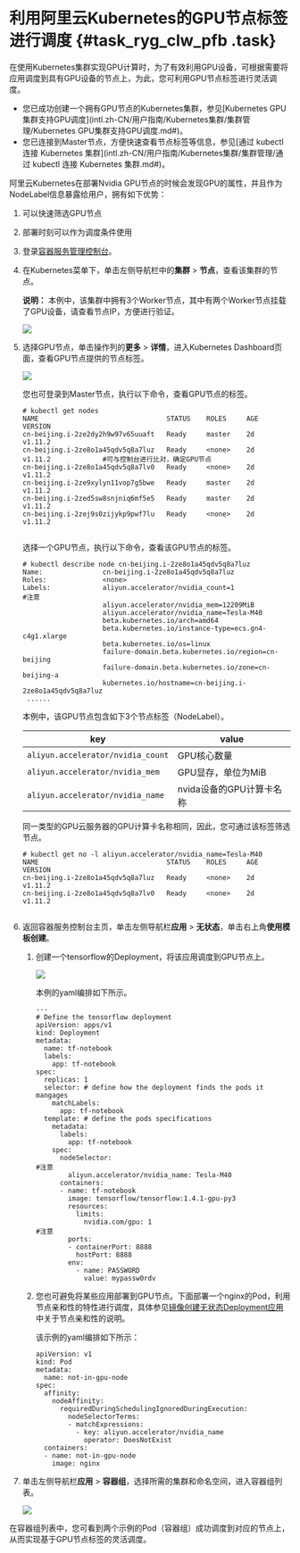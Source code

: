 # 利用阿里云Kubernetes的GPU节点标签进行调度 {#task_ryg_clw_pfb .task}

在使用Kubernetes集群实现GPU计算时，为了有效利用GPU设备，可根据需要将应用调度到具有GPU设备的节点上，为此，您可利用GPU节点标签进行灵活调度。

-   您已成功创建一个拥有GPU节点的Kubernetes集群，参见[Kubernetes GPU集群支持GPU调度](intl.zh-CN/用户指南/Kubernetes集群/集群管理/Kubernetes GPU集群支持GPU调度.md#)。
-   您已连接到Master节点，方便快速查看节点标签等信息，参见[通过 kubectl 连接 Kubernetes 集群](intl.zh-CN/用户指南/Kubernetes集群/集群管理/通过 kubectl 连接 Kubernetes 集群.md#)。

阿里云Kubernetes在部署Nvidia GPU节点的时候会发现GPU的属性，并且作为NodeLabel信息暴露给用户，拥有如下优势：

1.  可以快速筛选GPU节点
2.  部署时刻可以作为调度条件使用

1.  登录[容器服务管理控制台](https://cs.console.aliyun.com)。 
2.  在Kubernetes菜单下，单击左侧导航栏中的**集群** \> **节点**，查看该集群的节点。 

    **说明：** 本例中，该集群中拥有3个Worker节点，其中有两个Worker节点挂载了GPU设备，请查看节点IP，方便进行验证。

    ![](http://static-aliyun-doc.oss-cn-hangzhou.aliyuncs.com/assets/img/40309/155720791221050_zh-CN.png)

3.  选择GPU节点，单击操作列的**更多** \> **详情**，进入Kubernetes Dashboard页面，查看GPU节点提供的节点标签。 

    ![](http://static-aliyun-doc.oss-cn-hangzhou.aliyuncs.com/assets/img/40309/155720791221059_zh-CN.png)

    您也可登录到Master节点，执行以下命令，查看GPU节点的标签。

    ```
    # kubectl get nodes
    NAME                                STATUS    ROLES     AGE       VERSION
    cn-beijing.i-2ze2dy2h9w97v65uuaft   Ready     master    2d        v1.11.2
    cn-beijing.i-2ze8o1a45qdv5q8a7luz   Ready     <none>    2d        v1.11.2             #可与控制台进行比对，确定GPU节点
    cn-beijing.i-2ze8o1a45qdv5q8a7lv0   Ready     <none>    2d        v1.11.2
    cn-beijing.i-2ze9xylyn11vop7g5bwe   Ready     master    2d        v1.11.2
    cn-beijing.i-2zed5sw8snjniq6mf5e5   Ready     master    2d        v1.11.2
    cn-beijing.i-2zej9s0zijykp9pwf7lu   Ready     <none>    2d        v1.11.2
    					
    ```

    选择一个GPU节点，执行以下命令，查看该GPU节点的标签。

    ```
    # kubectl describe node cn-beijing.i-2ze8o1a45qdv5q8a7luz
    Name:               cn-beijing.i-2ze8o1a45qdv5q8a7luz
    Roles:              <none>
    Labels:             aliyun.accelerator/nvidia_count=1                          #注意
                        aliyun.accelerator/nvidia_mem=12209MiB
                        aliyun.accelerator/nvidia_name=Tesla-M40
                        beta.kubernetes.io/arch=amd64
                        beta.kubernetes.io/instance-type=ecs.gn4-c4g1.xlarge
                        beta.kubernetes.io/os=linux
                        failure-domain.beta.kubernetes.io/region=cn-beijing
                        failure-domain.beta.kubernetes.io/zone=cn-beijing-a
                        kubernetes.io/hostname=cn-beijing.i-2ze8o1a45qdv5q8a7luz
     ......
    ```

    本例中，该GPU节点包含如下3个节点标签（NodeLabel）。

    |key|value|
    |---|-----|
    |`aliyun.accelerator/nvidia_count`|GPU核心数量|
    |`aliyun.accelerator/nvidia_mem`|GPU显存，单位为MiB|
    |`aliyun.accelerator/nvidia_name`|nvida设备的GPU计算卡名称|

    同一类型的GPU云服务器的GPU计算卡名称相同，因此，您可通过该标签筛选节点。

    ```
    # kubectl get no -l aliyun.accelerator/nvidia_name=Tesla-M40
    NAME                                STATUS    ROLES     AGE       VERSION
    cn-beijing.i-2ze8o1a45qdv5q8a7luz   Ready     <none>    2d        v1.11.2
    cn-beijing.i-2ze8o1a45qdv5q8a7lv0   Ready     <none>    2d        v1.11.2
    					
    ```

4.  返回容器服务控制台主页，单击左侧导航栏**应用** \> **无状态**，单击右上角**使用模板创建**。 
    1.  创建一个tensorflow的Deployment，将该应用调度到GPU节点上。 

        ![](http://static-aliyun-doc.oss-cn-hangzhou.aliyuncs.com/assets/img/40309/155720791221074_zh-CN.png)

        本例的yaml编排如下所示。

        ```
        ---
        # Define the tensorflow deployment
        apiVersion: apps/v1
        kind: Deployment
        metadata:
          name: tf-notebook
          labels:
            app: tf-notebook
        spec:
          replicas: 1
          selector: # define how the deployment finds the pods it mangages
            matchLabels:
              app: tf-notebook
          template: # define the pods specifications
            metadata:
              labels:
                app: tf-notebook
            spec:
              nodeSelector:                                                  #注意
                aliyun.accelerator/nvidia_name: Tesla-M40
              containers:
              - name: tf-notebook
                image: tensorflow/tensorflow:1.4.1-gpu-py3
                resources:
                  limits:
                    nvidia.com/gpu: 1                                        #注意
                ports:
                - containerPort: 8888
                  hostPort: 8888
                env:
                  - name: PASSWORD
                    value: mypassw0rdv
        ```

    2.  您也可避免将某些应用部署到GPU节点。下面部署一个nginx的Pod，利用节点亲和性的特性进行调度，具体参见[镜像创建无状态Deployment应用](intl.zh-CN/用户指南/Kubernetes集群/应用管理/镜像创建无状态Deployment应用.md#)中关于节点亲和性的说明。 

        该示例的yaml编排如下所示：

        ```
        apiVersion: v1
        kind: Pod
        metadata:
          name: not-in-gpu-node
        spec:
          affinity:
            nodeAffinity:
              requiredDuringSchedulingIgnoredDuringExecution:
                nodeSelectorTerms:
                - matchExpressions:
                  - key: aliyun.accelerator/nvidia_name
                    operator: DoesNotExist
          containers:
          - name: not-in-gpu-node
            image: nginx
        ```

5.  单击左侧导航栏**应用** \> **容器组**，选择所需的集群和命名空间，进入容器组列表。 

    ![](http://static-aliyun-doc.oss-cn-hangzhou.aliyuncs.com/assets/img/40309/155720791221094_zh-CN.png)


在容器组列表中，您可看到两个示例的Pod（容器组）成功调度到对应的节点上，从而实现基于GPU节点标签的灵活调度。

